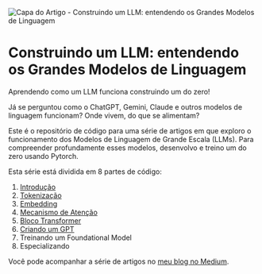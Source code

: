 ![Capa do Artigo - Construindo um LLM: entendendo os Grandes Modelos de Linguagem](assets/Cover.png)

# Construindo um LLM: entendendo os Grandes Modelos de Linguagem

Aprendendo como um LLM funciona construindo um do zero!

Já se perguntou como o ChatGPT, Gemini, Claude e outros modelos de linguagem funcionam? Onde vivem, do que se alimentam?

Este é o repositório de código para uma série de artigos em que exploro o funcionamento dos Modelos de Linguagem de Grande Escala (LLMs). Para compreender profundamente esses modelos, desenvolvo e treino um do zero usando Pytorch.

Esta série está dividida em 8 partes de código:

1. [Introdução](https://blog.zfab.me/construindo-um-llm-entendendo-os-grandes-modelos-de-linguagem-b37884219eaa)
2. [Tokenização](/notebook/2-tokenizacao.ipynb)
3. [Embedding](/notebook/3-embedding.ipynb)
4. [Mecanismo de Atenção](/notebook/4-atencao.ipynb)
5. [Bloco Transformer](/notebook/5-bloco-transformer.ipynb)
6. [Criando um GPT](/notebook/6-arquitetura-gpt.ipynb)
7. Treinando um Foundational Model
8. Especializando

Você pode acompanhar a série de artigos no [meu blog no Medium](https://blog.zfab.me/).
